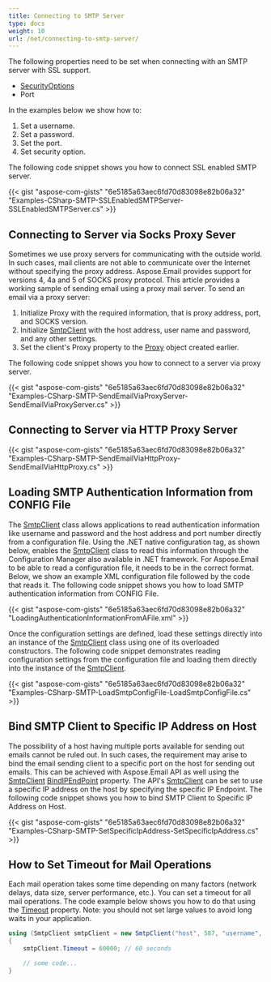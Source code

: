 ```yaml
---
title: Connecting to SMTP Server
type: docs
weight: 10
url: /net/connecting-to-smtp-server/
---
```



The following properties need to be set when connecting with an SMTP server with SSL support.

- [SecurityOptions](https://apireference.aspose.com/email/net/aspose.email.clients/securityoptions)
- Port

In the examples below we show how to:

1. Set a username.
1. Set a password.
1. Set the port.
1. Set security option.

The following code snippet shows you how to connect SSL enabled SMTP server.



{{< gist "aspose-com-gists" "6e5185a63aec6fd70d83098e82b06a32" "Examples-CSharp-SMTP-SSLEnabledSMTPServer-SSLEnabledSMTPServer.cs" >}}
## **Connecting to Server via Socks Proxy Sever**
Sometimes we use proxy servers for communicating with the outside world. In such cases, mail clients are not able to communicate over the Internet without specifying the proxy address. Aspose.Email provides support for versions 4, 4a and 5 of SOCKS proxy protocol. This article provides a working sample of sending email using a proxy mail server. To send an email via a proxy server:

1. Initialize Proxy with the required information, that is proxy address, port, and SOCKS version.
1. Initialize [SmtpClient](https://apireference.aspose.com/email/net/aspose.email.clients.smtp/smtpclient) with the host address, user name and password, and any other settings.
1. Set the client's Proxy property to the [Proxy](https://apireference.aspose.com/email/net/aspose.email.clients/proxy) object created earlier.

The following code snippet shows you how to connect to a server via proxy server.



{{< gist "aspose-com-gists" "6e5185a63aec6fd70d83098e82b06a32" "Examples-CSharp-SMTP-SendEmailViaProxyServer-SendEmailViaProxyServer.cs" >}}
## **Connecting to Server via HTTP Proxy Server**
{{< gist "aspose-com-gists" "6e5185a63aec6fd70d83098e82b06a32" "Examples-CSharp-SMTP-SendEmailViaHttpProxy-SendEmailViaHttpProxy.cs" >}}
## **Loading SMTP Authentication Information from CONFIG File**
The [SmtpClient](https://apireference.aspose.com/email/net/aspose.email.clients.smtp/smtpclient)[](https://apireference.aspose.com/error/404?path=email/net/aspose.email.mail/smtpclient) class allows applications to read authentication information like username and password and the host address and port number directly from a configuration file. Using the .NET native configuration tag, as shown below, enables the [SmtpClient](https://apireference.aspose.com/email/net/aspose.email.clients.smtp/smtpclient) class to read this information through the Configuration Manager also available in .NET framework. For Aspose.Email to be able to read a configuration file, it needs to be in the correct format. Below, we show an example XML configuration file followed by the code that reads it. The following code snippet shows you how to load SMTP authentication information from CONFIG File.



{{< gist "aspose-com-gists" "6e5185a63aec6fd70d83098e82b06a32" "LoadingAuthenticationInformationFromAFile.xml" >}}



Once the configuration settings are defined, load these settings directly into an instance of the [SmtpClient](https://apireference.aspose.com/email/net/aspose.email.clients.smtp/smtpclient) class using one of its overloaded constructors. The following code snippet demonstrates reading configuration settings from the configuration file and loading them directly into the instance of the [SmtpClient](https://apireference.aspose.com/email/net/aspose.email.clients.smtp/smtpclient).



{{< gist "aspose-com-gists" "6e5185a63aec6fd70d83098e82b06a32" "Examples-CSharp-SMTP-LoadSmtpConfigFile-LoadSmtpConfigFile.cs" >}}
## **Bind SMTP Client to Specific IP Address on Host**
The possibility of a host having multiple ports available for sending out emails cannot be ruled out. In such cases, the requirement may arise to bind the email sending client to a specific port on the host for sending out emails. This can be achieved with Aspose.Email API as well using the [SmtpClient](https://apireference.aspose.com/email/net/aspose.email.clients.smtp/smtpclient) [BindIPEndPoint](https://apireference.aspose.com/email/net/aspose.email.clients/emailclient/events/bindipendpoint) property. The API's [SmtpClient](https://apireference.aspose.com/email/net/aspose.email.clients.smtp/smtpclient) can be set to use a specific IP address on the host by specifying the specific IP Endpoint. The following code snippet shows you how to bind SMTP Client to Specific IP Address on Host.



{{< gist "aspose-com-gists" "6e5185a63aec6fd70d83098e82b06a32" "Examples-CSharp-SMTP-SetSpecificIpAddress-SetSpecificIpAddress.cs" >}}

## **How to Set Timeout for Mail Operations**
Each mail operation takes some time depending on many factors (network delays, data size, server performance, etc.). You can set a timeout for all mail operations. The code example below shows you how to do that using the [Timeout](https://apireference.aspose.com/email/net/aspose.email.clients/emailclient/properties/timeout) property. Note: you should not set large values to avoid long waits in your application.

```csharp
using (SmtpClient smtpClient = new SmtpClient("host", 587, "username", "password", SecurityOptions.SSLExplicit))
{
    smtpClient.Timeout = 60000; // 60 seconds

    // some code...
}
```
